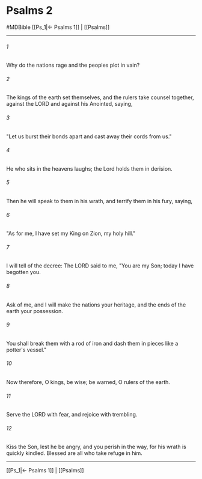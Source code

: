 # Psalms 2
#MDBible
[[Ps_1|← Psalms 1]] | [[Psalms]]

***

###### 1 

Why do the nations rage and the peoples plot in vain? 

###### 2 

The kings of the earth set themselves, and the rulers take counsel together, against the LORD and against his Anointed, saying, 

###### 3 

"Let us burst their bonds apart and cast away their cords from us." 

###### 4 

He who sits in the heavens laughs; the Lord holds them in derision. 

###### 5 

Then he will speak to them in his wrath, and terrify them in his fury, saying, 

###### 6 

"As for me, I have set my King on Zion, my holy hill." 

###### 7 

I will tell of the decree: The LORD said to me, "You are my Son; today I have begotten you. 

###### 8 

Ask of me, and I will make the nations your heritage, and the ends of the earth your possession. 

###### 9 

You shall break them with a rod of iron and dash them in pieces like a potter's vessel." 

###### 10 

Now therefore, O kings, be wise; be warned, O rulers of the earth. 

###### 11 

Serve the LORD with fear, and rejoice with trembling. 

###### 12 

Kiss the Son, lest he be angry, and you perish in the way, for his wrath is quickly kindled. Blessed are all who take refuge in him. 

***

[[Ps_1|← Psalms 1]] | [[Psalms]]
